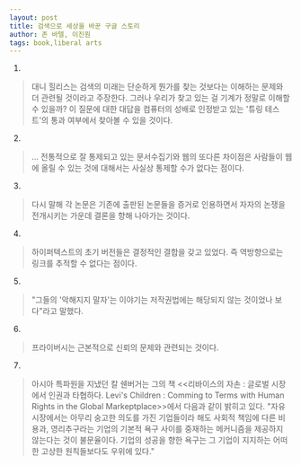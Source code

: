 ```yaml
---
layout: post
title: 검색으로 세상을 바꾼 구글 스토리
author: 존 바텔, 이진원
tags: book,liberal arts
---
```


1. 
> 대니 힐리스는 검색의 미래는 단순하게 뭔가를 찾는 것보다는 이해하는 문제와 더 관련될 것이라고 주장한다. 그러나 우리가 찾고 있는 걸 기계가 정말로 이해할 수 있을까? 이 질문에 대한 대답을 컴퓨터의 성배로 인정받고 있는 '튜링 테스트'의 통과 여부에서 찾아볼 수 있을 것이다.

2. 
> ... 전통적으로 잘 통제되고 있는 문서수집기와 웹의 또다른 차이점은 사람들이 웹에 올릴 수 있는 것에 대해서는 사실상 통제할 수가 없다는 점이다.

3. 
> 다시 말해 각 논문은 기존에 출판된 논문들을 증거로 인용하면서 자자의 논쟁을 전개시키는 가운데 결론을 향해 나아가는 것이다.
 
4. 
> 하이퍼텍스트의 초기 버전들은 결정적인 결합을 갖고 있었다. 즉 역방향으로는 링크를 추적할 수 없다는 점이다.
 
5. 
> "그들의 '악해지지 말자'는 이야기는 저작권법에는 해당되지 않는 것이었나 보다"라고 말했다.
 
6. 
> 프라이버시는 근본적으로 신뢰의 문제와 관련되는 것이다.

7. 
> 아시아 특파원을 지냈던 칼 쉔버거는 그의 책 <<리바이스의 자손 : 글로벌 시장에서 인권과 타협하다. Levi's Children : Comming to Terms with Human Rights in the Global Markeptplace>>에서 다음과 같이 밝히고 있다. "자유시장에서는 아무리 숭고한 의도를 가진 기업들이라 해도 사회적 책임에 다른 비용과, 영리추구라는 기업의 기본적 욕구 사이를 중재하는 메커니즘을 제공하지 않는다는 것이 불문율이다. 기업의 성공을 향한 욕구는 그 기업이 지지하는 어떠한 고상한 원칙들보다도 우위에 있다."